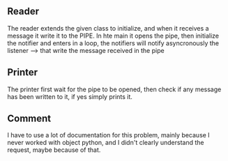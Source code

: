 ## Reader 

The reader extends the given class to initialize, and when it receives a message it write it to the PIPE. 
In hte main it opens the pipe, then initialize the notifier and enters in a loop, the notifiers will notify asyncronously the listener --> that write the message received in the pipe 

## Printer 

The printer first wait for the pipe to be opened, then check if any message has been written to it, if yes simply prints it.

## Comment 

I have to use a lot of documentation for this problem, mainly because I never worked with object python, and I didn't clearly understand the request, maybe because of that.